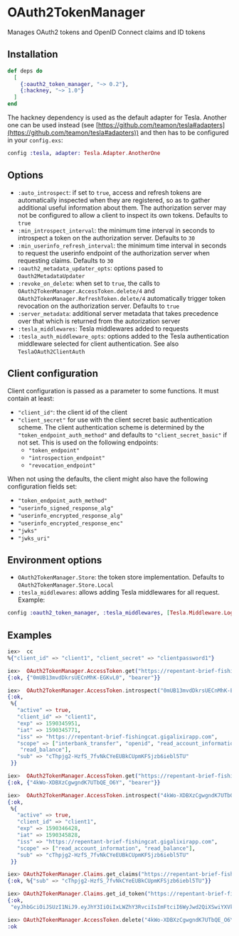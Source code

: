 # OAuth2TokenManager

Manages OAuth2 tokens and OpenID Connect claims and ID tokens

## Installation

```elixir
def deps do
  [
    {:oauth2_token_manager, "~> 0.2"},
    {:hackney, "~> 1.0"}
  ]
end
```


The hackney dependency is used as the default adapter for Tesla. Another one can be used
instead (see
[https://github.com/teamon/tesla#adapters](https://github.com/teamon/tesla#adapters)) and then
has to be configured in your `config.exs`:

```elixir
config :tesla, adapter: Tesla.Adapter.AnotherOne
```

## Options

- `:auto_introspect`: if set to `true`, access and refresh tokens are automatically inspected
when they are registered, so as to gather additional useful information about them. The
authorization server may not be configured to allow a client to inspect its own tokens.
Defaults to `true`
- `:min_introspect_interval`: the minimum time interval in seconds to introspect a token on
the authorization server. Defaults to `30`
- `:min_userinfo_refresh_interval`: the minimum time interval in seconds to request the
userinfo endpoint of the authorization server when requesting claims. Defaults to `30`
- `:oauth2_metadata_updater_opts`: options pased to `Oauth2MetadataUpdater`
- `:revoke_on_delete`: when set to `true`, the calls to
`OAuth2TokenManager.AccessToken.delete/4` and `OAuth2TokenManager.RefreshToken.delete/4`
automatically trigger token revocation on the authorization server. Defaults to `true`
- `:server_metadata`: additional server metadata that takes precedence over that which is
returned from the autorization server
- `:tesla_middlewares`: Tesla middlewares added to requests
- `:tesla_auth_middleware_opts`: options added to the Tesla authentication middleware
selected for client authentication. See also `TeslaOAuth2ClientAuth`

## Client configuration

Client configuration is passed as a parameter to some functions. It must contain at least:
- `"client_id"`: the client id of the client
- `"client_secret"` for use with the client secret basic authentication scheme. The client
authentication scheme is determined by the `"token_endpoint_auth_method"` and defaults to
`"client_secret_basic"` if not set. This is used on the following endpoints:
  - `"token_endpoint"`
  - `"introspection_endpoint"`
  - `"revocation_endpoint"`

When not using the defaults, the client might also have the following configuration fields set:
- `"token_endpoint_auth_method"`
- `"userinfo_signed_response_alg"`
- `"userinfo_encrypted_response_alg"`
- `"userinfo_encrypted_response_enc"`
- `"jwks"`
- `"jwks_uri"`

## Environment options

- `OAuth2TokenManager.Store`: the token store implementation. Defaults to
`OAuth2TokenManager.Store.Local`
- `:tesla_middlewares`: allows adding Tesla middlewares for all request. Example:

```elixir
config :oauth2_token_manager, :tesla_middlewares, [Tesla.Middleware.Logger]
```

## Examples

```elixir
iex>  cc
%{"client_id" => "client1", "client_secret" => "clientpassword1"}

iex>  OAuth2TokenManager.AccessToken.get("https://repentant-brief-fishingcat.gigalixirapp.com", "cThpjg2-HzfS_7fvNkCYeEUBkCUpmKFSjzb6iebl5TU", cc, nil)
{:ok, {"0mUB13mvdDkrsUECnMhK-EGKvL0", "bearer"}}

iex>  OAuth2TokenManager.AccessToken.introspect("0mUB13mvdDkrsUECnMhK-EGKvL0", "https://repentant-brief-fishingcat.gigalixirapp.com", cc)              
{:ok,
 %{
   "active" => true,
   "client_id" => "client1",
   "exp" => 1590345951,
   "iat" => 1590345771,
   "iss" => "https://repentant-brief-fishingcat.gigalixirapp.com",
   "scope" => ["interbank_transfer", "openid", "read_account_information",
    "read_balance"],
   "sub" => "cThpjg2-HzfS_7fvNkCYeEUBkCUpmKFSjzb6iebl5TU"
 }}

iex>  OAuth2TokenManager.AccessToken.get("https://repentant-brief-fishingcat.gigalixirapp.com", "cThpjg2-HzfS_7fvNkCYeEUBkCUpmKFSjzb6iebl5TU", cc, ["read_balance", "read_account_information"])
{:ok, {"4kWo-XDBXzCgwgndK7UTbQE_O6Y", "bearer"}}

iex>  OAuth2TokenManager.AccessToken.introspect("4kWo-XDBXzCgwgndK7UTbQE_O6Y", "https://repentant-brief-fishingcat.gigalixirapp.com", cc)                                                       
{:ok,
 %{
   "active" => true,
   "client_id" => "client1",
   "exp" => 1590346428,
   "iat" => 1590345828,
   "iss" => "https://repentant-brief-fishingcat.gigalixirapp.com",
   "scope" => ["read_account_information", "read_balance"],
   "sub" => "cThpjg2-HzfS_7fvNkCYeEUBkCUpmKFSjzb6iebl5TU"
 }}

iex> OAuth2TokenManager.Claims.get_claims("https://repentant-brief-fishingcat.gigalixirapp.com", "cThpjg2-HzfS_7fvNkCYeEUBkCUpmKFSjzb6iebl5TU", cc)
{:ok, %{"sub" => "cThpjg2-HzfS_7fvNkCYeEUBkCUpmKFSjzb6iebl5TU"}}

iex> OAuth2TokenManager.Claims.get_id_token("https://repentant-brief-fishingcat.gigalixirapp.com", "cThpjg2-HzfS_7fvNkCYeEUBkCUpmKFSjzb6iebl5TU")    
{:ok,
 "eyJhbGciOiJSUzI1NiJ9.eyJhY3IiOiIxLWZhY3RvciIsImFtciI6WyJwd2QiXSwiYXVkIjoiY2xpZW50MSIsImF1dGhfdGltZSI6MTU5MDM0NTM2NSwiZXhwIjoxNTkwMzQ1ODMxLCJpYXQiOjE1OTAzNDU3NzEsImlzcyI6Imh0dHBzOi8vcmVwZW50YW50LWJyaWVmLWZpc2hpbmdjYXQuZ2lnYWxpeGlyYXBwLmNvbSIsInN1YiI6ImNUaHBqZzItSHpmU183ZnZOa0NZZUVVQmtDVXBtS0ZTanpiNmllYmw1VFUifQ.mT3fXJUEeB3nqQDkl7B4RmNo9aQG1xldVw2xBO9gF1e1tew3H3XH_lyzzAcubK47sQDQzSOC6CIMqsFsi2Dr12_62y_QYjo8T3_Pi3TS9RLJUKJQb4_AU1cIbuCCG7iCxBWLHuPGspc_gJrDg_kYskVhnz-0j9cyRBCL1wycuVDAOkRxMAwvnFDUtY57aQWXUknUwIQn4cOpV1CbpT2cLZFo-7EAiukq8GeHmIeYZASctFQZVQ8krwbg3MwknAZ-xfmZ7kT8gobxCexVO8XUZrB_1ht74mynYN1S9ZJT-_ut7dDU621bI-5btUysBTlBhtrvt4mBiOdbDNV8V6Guqw"}

iex> OAuth2TokenManager.AccessToken.delete("4kWo-XDBXzCgwgndK7UTbQE_O6Y", "https://repentant-brief-fishingcat.gigalixirapp.com", cc)
:ok
```
